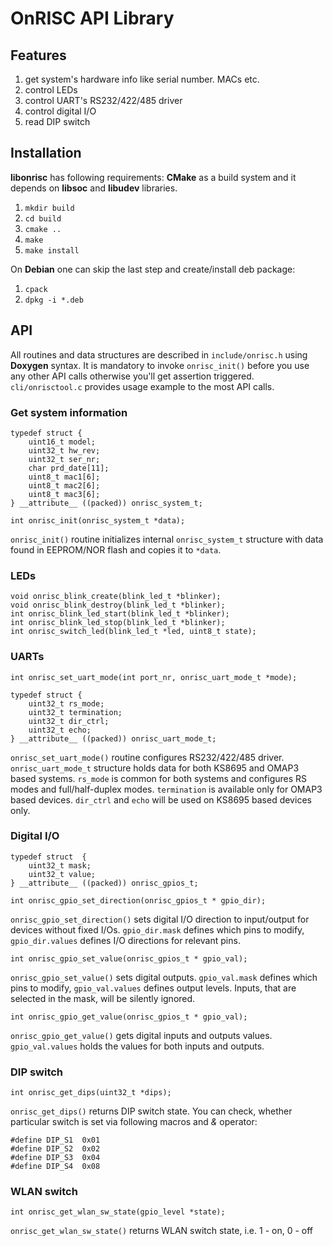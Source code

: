 OnRISC API Library
==================

Features
--------

1. get system's hardware info like serial number. MACs etc.
2. control LEDs
3. control UART's RS232/422/485 driver
4. control digital I/O
5. read DIP switch

Installation
------------

**libonrisc** has following requirements: **CMake** as a build system and it
depends on **libsoc** and **libudev** libraries.

1. `mkdir build`
2. `cd build`
3. `cmake ..`
4. `make`
5. `make install`

On **Debian** one can skip the last step and create/install deb package:

1. `cpack`
2. `dpkg -i *.deb`

API
---

All routines and data structures are described in `include/onrisc.h` using **Doxygen** syntax. It is mandatory to invoke `onrisc_init()` before you use any other API calls otherwise you'll get assertion triggered. `cli/onrisctool.c` provides usage example to the most API calls.

### Get system information

    typedef struct {
	    uint16_t model;
	    uint32_t hw_rev;
	    uint32_t ser_nr;
	    char prd_date[11];
	    uint8_t mac1[6];
	    uint8_t mac2[6];
	    uint8_t mac3[6];
    } __attribute__ ((packed)) onrisc_system_t;

    int onrisc_init(onrisc_system_t *data);

`onrisc_init()` routine initializes internal `onrisc_system_t` structure with data found in EEPROM/NOR flash and copies it to `*data`.

### LEDs

    void onrisc_blink_create(blink_led_t *blinker);
    void onrisc_blink_destroy(blink_led_t *blinker);
    int onrisc_blink_led_start(blink_led_t *blinker);
    int onrisc_blink_led_stop(blink_led_t *blinker);
    int onrisc_switch_led(blink_led_t *led, uint8_t state);

### UARTs

    int onrisc_set_uart_mode(int port_nr, onrisc_uart_mode_t *mode);

    typedef struct {
	    uint32_t rs_mode;
	    uint32_t termination;
	    uint32_t dir_ctrl;
	    uint32_t echo;
    } __attribute__ ((packed)) onrisc_uart_mode_t;

`onrisc_set_uart_mode()` routine configures RS232/422/485 driver. `onrisc_uart_mode_t` structure holds data for both KS8695 and OMAP3 based systems. `rs_mode` is common for both systems and configures RS modes and full/half-duplex modes. `termination` is available only for OMAP3 based devices. `dir_ctrl` and `echo` will be used on KS8695 based devices only.

### Digital I/O

    typedef struct  {
	    uint32_t mask;
	    uint32_t value;
    } __attribute__ ((packed)) onrisc_gpios_t;

    int onrisc_gpio_set_direction(onrisc_gpios_t * gpio_dir);

`onrisc_gpio_set_direction()` sets digital I/O direction to input/output for devices without fixed I/Os. `gpio_dir.mask` defines which pins to modify, `gpio_dir.values` defines I/O directions for relevant pins.

    int onrisc_gpio_set_value(onrisc_gpios_t * gpio_val);

`onrisc_gpio_set_value()` sets digital outputs. `gpio_val.mask` defines which pins to modify, `gpio_val.values` defines output levels. Inputs, that are selected in the mask, will be silently ignored.

    int onrisc_gpio_get_value(onrisc_gpios_t * gpio_val);

`onrisc_gpio_get_value()` gets digital inputs and outputs values. `gpio_val.values` holds the values for both inputs and outputs.

### DIP switch

    int onrisc_get_dips(uint32_t *dips);

`onrisc_get_dips()` returns DIP switch state. You can check, whether particular switch is set via following macros and *&* operator:

    #define DIP_S1	0x01
    #define DIP_S2	0x02
    #define DIP_S3	0x04
    #define DIP_S4	0x08

### WLAN switch

    int onrisc_get_wlan_sw_state(gpio_level *state);

`onrisc_get_wlan_sw_state()` returns WLAN switch state, i.e. 1 - on, 0 - off
